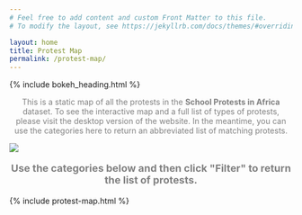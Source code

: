 ```yaml
---
# Feel free to add content and custom Front Matter to this file.
# To modify the layout, see https://jekyllrb.com/docs/themes/#overriding-theme-defaults

layout: home
title: Protest Map
permalink: /protest-map/
---
```


{% include bokeh_heading.html %}
<p class="heatmap-static" style="color:gray; text-align:center">This is a static map of all the protests in the <b>School Protests in Africa</b> dataset. To see the interactive map and a full list of types of protests, please visit the desktop version of the website. In the meantime, you can use the categories here to return an abbreviated list of matching protests.</p>
<img class="heatmap-static" src="{{site.baseurl}}/assets/img/points-static.png">
<p class="heatmap-static" style="font-size:18px; font-weight:bold; color:gray; text-align:center">Use the categories below and then click "Filter" to return the list of protests.</p>
{% include protest-map.html %}
